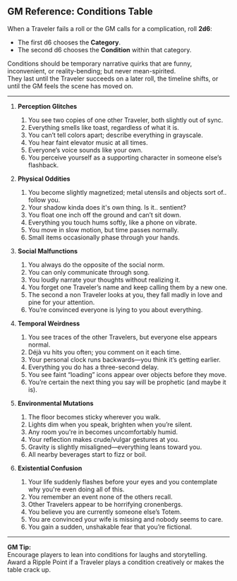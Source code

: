 ## GM Reference: Conditions Table

When a Traveler fails a roll or the GM calls for a complication, roll **2d6**:  
- The first d6 chooses the **Category**.  
- The second d6 chooses the **Condition** within that category.  

Conditions should be temporary narrative quirks that are funny, inconvenient, or reality-bending; but never mean-spirited.  
They last until the Traveler succeeds on a later roll, the timeline shifts, or until the GM feels the scene has moved on.

---

1. **Perception Glitches**
   1. You see two copies of one other Traveler, both slightly out of sync.  
   2. Everything smells like toast, regardless of what it is.  
   3. You can’t tell colors apart; describe everything in grayscale.  
   4. You hear faint elevator music at all times.  
   5. Everyone’s voice sounds like your own.  
   6. You perceive yourself as a supporting character in someone else’s flashback.

2. **Physical Oddities**
   1. You become slightly magnetized; metal utensils and objects sort of.. follow you.  
   2. Your shadow kinda does it's own thing. Is it.. sentient?  
   3. You float one inch off the ground and can’t sit down.  
   4. Everything you touch hums softly, like a phone on vibrate.  
   5. You move in slow motion, but time passes normally.  
   6. Small items occasionally phase through your hands.

3. **Social Malfunctions**
   1. You always do the opposite of the social norm.  
   2. You can only communicate through song.  
   3. You loudly narrate your thoughts without realizing it.  
   4. You forget one Traveler’s name and keep calling them by a new one.  
   5. The second a non Traveler looks at you, they fall madly in love and pine for your attention.  
   6. You’re convinced everyone is lying to you about everything.

4. **Temporal Weirdness**
   1. You see traces of the other Travelers, but everyone else appears normal.  
   2. Déjà vu hits you often; you comment on it each time.  
   3. Your personal clock runs backwards—you think it’s getting earlier.  
   4. Everything you do has a three-second delay.  
   5. You see faint “loading” icons appear over objects before they move.  
   6. You’re certain the next thing you say will be prophetic (and maybe it is).

5. **Environmental Mutations**
   1. The floor becomes sticky wherever you walk.  
   2. Lights dim when you speak, brighten when you’re silent.  
   3. Any room you're in becomes uncomfortably humid.  
   4. Your reflection makes crude/vulgar gestures at you.  
   5. Gravity is slightly misaligned—everything leans toward you.  
   6. All nearby beverages start to fizz or boil.

6. **Existential Confusion**
   1. Your life suddenly flashes before your eyes and you contemplate why you're even doing all of this.  
   2. You remember an event none of the others recall.  
   3. Other Travelers appear to be horrifying cronenbergs.  
   4. You believe you are currently someone else’s Totem.  
   5. You are convinced your wife is missing and nobody seems to care.  
   6. You gain a sudden, unshakable fear that you’re fictional.

---

**GM Tip:**  
Encourage players to lean into conditions for laughs and storytelling.  
Award a Ripple Point if a Traveler plays a condition creatively or makes the table crack up.
